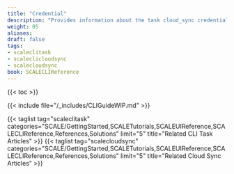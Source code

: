 ```yaml
---
title: "Credential"
description: "Provides information about the task cloud_sync credential namespace in the TrueNAS CLI. Includes command syntax and common commands."
weight: 05
aliases:
draft: false
tags:
- scaleclitask
- scaleclicloudsync
- scalecloudsync
book: SCALECLIReference
---
```


{{< toc >}}

{{< include file="/_includes/CLIGuideWIP.md" >}}

{{< taglist tag="scaleclitask" categories="SCALE/GettingStarted,SCALETutorials,SCALEUIReference,SCALECLIReference,References,Solutions" limit="5" title="Related CLI Task Articles" >}}
{{< taglist tag="scalecloudsync" categories="SCALE/GettingStarted,SCALETutorials,SCALEUIReference,SCALECLIReference,References,Solutions" limit="5" title="Related Cloud Sync Articles" >}}